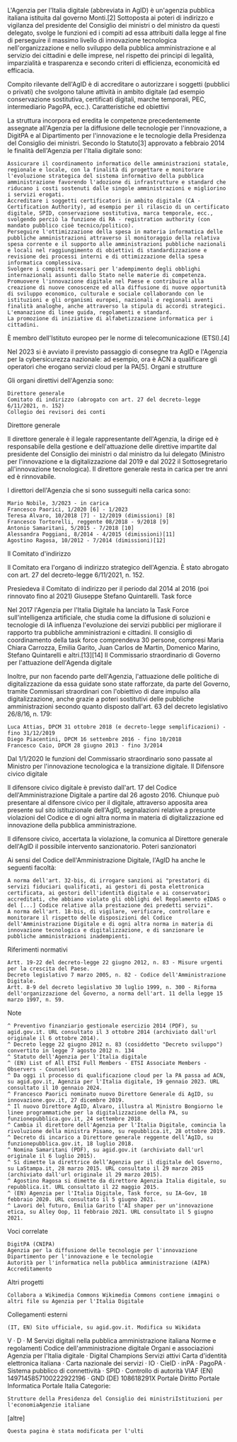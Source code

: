 L'Agenzia per l'Italia digitale (abbreviata in AgID) è un'agenzia pubblica italiana istituita dal governo Monti.[2] Sottoposta ai poteri di indirizzo e vigilanza del presidente del Consiglio dei ministri o del ministro da questi delegato, svolge le funzioni ed i compiti ad essa attribuiti dalla legge al fine di perseguire il massimo livello di innovazione tecnologica nell'organizzazione e nello sviluppo della pubblica amministrazione e al servizio dei cittadini e delle imprese, nel rispetto dei principi di legalità, imparzialità e trasparenza e secondo criteri di efficienza, economicità ed efficacia.

Compito rilevante dell'AgID è di accreditare o autorizzare i soggetti (pubblici o privati) che svolgono talune attività in ambito digitale (ad esempio conservazione sostitutiva, certificati digitali, marche temporali, PEC, intermediario PagoPA, ecc.).
Caratteristiche ed obiettivi

La struttura incorpora ed eredita le competenze precedentemente assegnate all'Agenzia per la diffusione delle tecnologie per l'innovazione, a DigitPA e al Dipartimento per l'innovazione e le tecnologie della Presidenza del Consiglio dei ministri.
Secondo lo Statuto[3] approvato a febbraio 2014 le finalità dell'Agenzia per l'Italia digitale sono:

    Assicurare il coordinamento informatico delle amministrazioni statale, regionale e locale, con la finalità di progettare e monitorare l'evoluzione strategica del sistema informativo della pubblica amministrazione favorendo l'adozione di infrastrutture e standard che riducano i costi sostenuti dalle singole amministrazioni e migliorino i servizi erogati.
    Accreditare i soggetti certificatori in ambito digitale (CA - Certification Authority), ad esempio per il rilascio di un certificato digitale, SPID, conservazione sostitutiva, marca temporale, ecc., svolgendo perciò la funzione di RA - registration authority (con mandato pubblico cioè tecnico/politico).
    Perseguire l'ottimizzazione della spesa in materia informatica delle pubbliche amministrazioni attraverso il monitoraggio della relativa spesa corrente e il supporto alle amministrazioni pubbliche nazionali e locali nel raggiungimento di obiettivi di standardizzazione e revisione dei processi interni e di ottimizzazione della spesa informatica complessiva.
    Svolgere i compiti necessari per l'adempimento degli obblighi internazionali assunti dallo Stato nelle materie di competenza.
    Promuovere l'innovazione digitale nel Paese e contribuire alla creazione di nuove conoscenze ed alla diffusione di nuove opportunità di sviluppo economico, culturale e sociale collaborando con le istituzioni e gli organismi europei, nazionali e regionali aventi finalità analoghe, anche attraverso la stipula di accordi strategici.
    L'emanazione di linee guida, regolamenti e standard.
    La promozione di iniziative di alfabetizzazione informatica per i cittadini.

È membro dell'Istituto europeo per le norme di telecomunicazione (ETSI).[4]

Nel 2023 si è avviato il previsto passaggio di consegne tra AgID e l'Agenzia per la cybersicurezza nazionale: ad esempio, ora è ACN a qualificare gli operatori che erogano servizi cloud per la PA[5].
Organi e strutture

Gli organi direttivi dell'Agenzia sono:

    Direttore generale
    Comitato di indirizzo (abrogato con art. 27 del decreto-legge 6/11/2021, n. 152)
    Collegio dei revisori dei conti

Direttore generale

Il direttore generale è il legale rappresentante dell'Agenzia, la dirige ed è responsabile della gestione e dell'attuazione delle direttive impartite dal presidente del Consiglio dei ministri o dal ministro da lui delegato (Ministro per l'innovazione e la digitalizzazione dal 2019 e dal 2022 il Sottosegretario all'innovazione tecnologica). Il direttore generale resta in carica per tre anni ed è rinnovabile.

I direttori dell'Agenzia che si sono susseguiti nella carica sono:

    Mario Nobile, 3/2023 - in carica
    Francesco Paorici, 1/2020 [6] - 1/2023
    Teresa Alvaro, 10/2018 [7] - 12/2019 (dimissioni) [8]
    Francesco Tortorelli, reggente 08/2018 - 9/2018 [9]
    Antonio Samaritani, 5/2015 - 7/2018 [10]
    Alessandra Poggiani, 8/2014 - 4/2015 (dimissioni)[11]
    Agostino Ragosa, 10/2012 - 7/2014 (dimissioni)[12]

Il Comitato d'indirizzo

Il Comitato era l'organo di indirizzo strategico dell'Agenzia. È stato abrogato con art. 27 del decreto-legge 6/11/2021, n. 152.

Presiedeva il Comitato di indirizzo per il periodo dal 2014 al 2016 (poi rinnovato fino al 2021) Giuseppe Stefano Quintarelli.
Task force

Nel 2017 l'Agenzia per l'Italia Digitale ha lanciato la Task Force sull'intelligenza artificiale, che studia come la diffusione di soluzioni e tecnologie di IA influenza l'evoluzione dei servizi pubblici per migliorare il rapporto tra pubbliche amministrazioni e cittadini. Il consiglio di coordinamento della task force comprendeva 30 persone, compresi Maria Chiara Carrozza, Emilia Garito, Juan Carlos de Martin, Domenico Marino, Stefano Quintarelli e altri.[13][14]
Il Commissario straordinario di Governo per l'attuazione dell'Agenda digitale

Inoltre, pur non facendo parte dell'Agenzia, l'attuazione delle politiche di digitalizzazione da essa guidate sono state rafforzate, da parte del Governo, tramite Commissari straordinari con l'obiettivo di dare impulso alla digitalizzazione, anche grazie a poteri sostitutivi delle pubbliche amministrazioni secondo quanto disposto dall'art. 63 del decreto legislativo 26/8/16, n. 179:

    Luca Attias, DPCM 31 ottobre 2018 (e decreto-legge semplificazioni) - fino 31/12/2019
    Diego Piacentini, DPCM 16 settembre 2016 - fino 10/2018
    Francesco Caio, DPCM 28 giugno 2013 - fino 3/2014

Dal 1/1/2020 le funzioni del Commissario straordinario sono passate al Ministro per l'innovazione tecnologica e la transizione digitale.
Il Difensore civico digitale

Il difensore civico digitale è previsto dall'art. 17 del Codice dell'Amministrazione Digitale a partire dal 26 agosto 2016. Chiunque può presentare al difensore civico per il digitale, attraverso apposita area presente sul sito istituzionale dell'AgID, segnalazioni relative a presunte violazioni del Codice e di ogni altra norma in materia di digitalizzazione ed innovazione della pubblica amministrazione.

Il difensore civico, accertata la violazione, la comunica al Direttore generale dell'AgID il possibile intervento sanzionatorio.
Poteri sanzionatori

Ai sensi del Codice dell'Amministrazione Digitale, l'AgID ha anche le seguenti facoltà:

    A norma dell'art. 32-bis, di irrogare sanzioni ai "prestatori di servizi fiduciari qualificati, ai gestori di posta elettronica certificata, ai gestori dell'identità digitale e ai conservatori accreditati, che abbiano violato gli obblighi del Regolamento eIDAS o del [...] Codice relative alla prestazione dei predetti servizi".
    A norma dell'art. 18-bis, di vigilare, verificare, controllare e monitorare il rispetto delle disposizioni del Codice dell'Amministrazione Digitale e di ogni altra norma in materia di innovazione tecnologica e digitalizzazione, e di sanzionare le pubbliche amministrazioni inadempienti.

Riferimenti normativi

    Artt. 19-22 del decreto-legge 22 giugno 2012, n. 83 - Misure urgenti per la crescita del Paese.
    Decreto legislativo 7 marzo 2005, n. 82 - Codice dell'Amministrazione Digitale.
    Artt. 8-9 del decreto legislativo 30 luglio 1999, n. 300 - Riforma dell'organizzazione del Governo, a norma dell'art. 11 della legge 15 marzo 1997, n. 59.

Note

    ^ Preventivo finanziario gestionale esercizio 2014 (PDF), su agid.gov.it. URL consultato il 3 ottobre 2014 (archiviato dall'url originale il 6 ottobre 2014).
    ^ Decreto legge 22 giugno 2012 n. 83 (cosiddetto "Decreto sviluppo") convertito in legge 7 agosto 2012 n. 134
    ^ Statuto dell'Agenzia per l'Italia digitale
    ^ (EN) List of All ETSI Full Members - ETSI Associate Members - Observers - Counsellors
    ^ Da oggi il processo di qualificazione cloud per la PA passa ad ACN, su agid.gov.it, Agenzia per l'Italia digitale, 19 gennaio 2023. URL consultato il 10 gennaio 2024.
    ^ Francesco Paorici nominato nuovo Direttore Generale di AgID, su innovazione.gov.it, 27 dicembre 2019.
    ^ Il nuovo Direttore AgID, Alvaro, illustra al Ministro Bongiorno le linee programmatiche per la digitalizzazione della PA, su funzionepubblica.gov.it, 24 settembre 2018.
    ^ Cambia il direttore dell'Agenzia per l'Italia Digitale, comincia la rivoluzione della ministra Pisano, su repubblica.it, 28 ottobre 2019.
    ^ Decreto di incarico a Direttore generale reggente dell’AgID, su funzionepubblica.gov.it, 18 luglio 2018.
    ^ Nomina Samaritani (PDF), su agid.gov.it (archiviato dall'url originale il 6 luglio 2015).
    ^ Si dimette la direttrice dell’Agenzia per il digitale del Governo, su LaStampa.it, 28 marzo 2015. URL consultato il 29 marzo 2015 (archiviato dall'url originale il 29 marzo 2015).
    ^ Agostino Ragosa si dimette da direttore Agenzia Italia digitale, su repubblica.it. URL consultato il 22 maggio 2015.
    ^ (EN) Agenzia per l'Italia Digitale, Task force, su IA-Gov, 18 febbraio 2020. URL consultato il 5 giugno 2021.
    ^ Lavori del futuro, Emilia Garito l'AI shaper per un'innovazione etica, su Alley Oop, 11 febbraio 2021. URL consultato il 5 giugno 2021.

Voci correlate

    DigitPA (CNIPA)
    Agenzia per la diffusione delle tecnologie per l'innovazione
    Dipartimento per l'innovazione e le tecnologie
    Autorità per l'informatica nella pubblica amministrazione (AIPA)
    Accreditamento

Altri progetti

    Collabora a Wikimedia Commons Wikimedia Commons contiene immagini o altri file su Agenzia per l'Italia Digitale

Collegamenti esterni

    (IT, EN) Sito ufficiale, su agid.gov.it. Modifica su Wikidata

V · D · M
Servizi digitali nella pubblica amministrazione italiana
Norme e regolamenti	Codice dell'amministrazione digitale
Organi e associazioni	Agenzia per l'Italia digitale · Digital Champions
Servizi attivi	Carta d'identità elettronica italiana · Carta nazionale dei servizi · IO · CieID · inPA · PagoPA · Sistema pubblico di connettività · SPID  ·
Controllo di autorità	VIAF (EN) 1497145857100222922196 · GND (DE) 108618291X
  Portale Diritto
  Portale Informatica
  Portale Italia
Categorie:

    Strutture della Presidenza del Consiglio dei ministriIstituzioni per l'economiaAgenzie italiane

[altre]

    Questa pagina è stata modificata per l'ulti